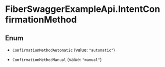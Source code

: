 # FiberSwaggerExampleApi.IntentConfirmationMethod

## Enum


* `ConfirmationMethodAutomatic` (value: `"automatic"`)

* `ConfirmationMethodManual` (value: `"manual"`)


